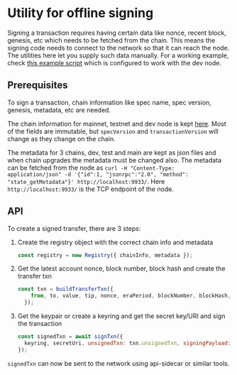 # Utility for offline signing

Signing a transaction requires having certain data like nonce, recent block, genesis, etc which needs to be fetched from the chain.
This means the signing code needs to connect to the network so that it can reach the node. The utilities here let you supply such data
manually. For a working example, check [this example script](../../example/offline-signing.js) which is configured to work with the dev node.

## Prerequisites
To sign a transaction, chain information like spec name, spec version, genesis, metadata, etc are needed.

The chain information for mainnet, testnet and dev node is kept [here](./constants.js). Most of the fields are immutable,
but `specVersion` and `transactionVersion` will change as they change on the chain.

The metadata for 3 chains, dev, test and main are kept as json files and when chain upgrades the metadata must be changed also.
The metadata can be fetched from the node as `curl -H "Content-Type: application/json" -d '{"id":1, "jsonrpc":"2.0", "method": "state_getMetadata"}' http://localhost:9933/`. Here `http://localhost:9933/` is the TCP endpoint of the node.

## API
To create a signed transfer, there are 3 steps:

1. Create the registry object with the correct chain info and metadata
    ```js
    const registry = new Registry({ chainInfo, metadata });
    ```
1. Get the latest account nonce, block number, block hash and create the transfer txn
    ```js
    const txn = buildTransferTxn({
        from, to, value, tip, nonce, eraPeriod, blockNumber, blockHash, registry,
      });
    ```
1. Get the keypair or create a keyring and get the secret key/URI and sign the transaction
    ```js
    const signedTxn = await signTxn({
      keyring, secretUri, unsignedTxn: txn.unsignedTxn, signingPayload: txn.signingPayload, registry,
    });
    ```

`signedTxn` can now be sent to the network using api-sidecar or similar tools.
